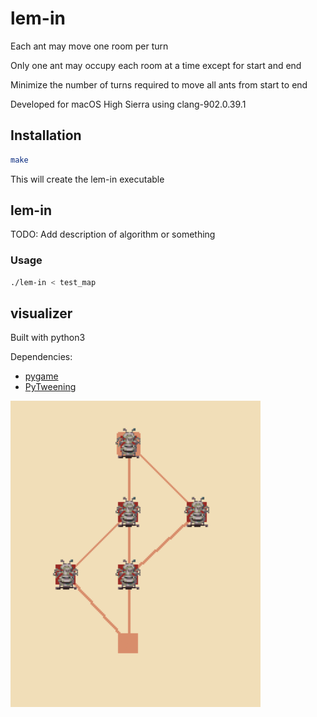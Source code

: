 # lem-in

Each ant may move one room per turn

Only one ant may occupy each room at a time except for start and end

Minimize the number of turns required to move all ants from start to end

Developed for macOS High Sierra using clang-902.0.39.1

## Installation

```bash
make
```

This will create the lem-in executable

## lem-in

TODO: Add description of algorithm or something

### Usage

```bash
./lem-in < test_map
```

## visualizer

Built with python3

Dependencies:
* [pygame](https://www.pygame.org/news)
* [PyTweening](https://pypi.org/project/PyTweening/)

![visualizer screenshot 00](screenshots/visu00.png)